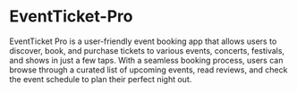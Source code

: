 # EventTicket-Pro
EventTicket Pro is a user-friendly event booking app that allows users to discover, book, and purchase tickets to various events, concerts, festivals, and shows in just a few taps. With a seamless booking process, users can browse through a curated list of upcoming events, read reviews, and check the event schedule to plan their perfect night out.
